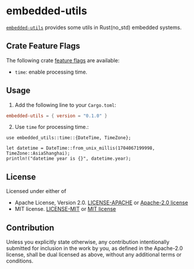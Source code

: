# embedded-utils

[`embedded-utils`](https://github.com/hello-rs/embedded-utils) provides some utils in Rust(no_std) embedded systems.

## Crate Feature Flags

The following crate [feature flags](https://doc.rust-lang.org/cargo/reference/features.html#the-features-section) are
available:

- `time`: enable processing time.

## Usage

1. Add the following line to your `Cargo.toml`:

```toml
embedded-utils = { version = "0.1.0" }
```

2. Use `time` for processing time.:

```rust,no_run
use embedded_utils::time::{DateTime, TimeZone};

let datetime = DateTime::from_unix_millis(1704067199998, TimeZone::AsiaShanghai);
println!("datetime year is {}", datetime.year);
```

## License

Licensed under either of

- Apache License, Version 2.0. [LICENSE-APACHE](LICENSE-APACHE)
  or [Apache-2.0 license](http://apache.org/licenses/LICENSE-2.0)
- MIT license. [LICENSE-MIT](LICENSE-MIT) or [MIT license](http://opensource.org/licenses/MIT)

## Contribution

Unless you explicitly state otherwise, any contribution intentionally submitted
for inclusion in the work by you, as defined in the Apache-2.0 license, shall
be dual licensed as above, without any additional terms or conditions.
